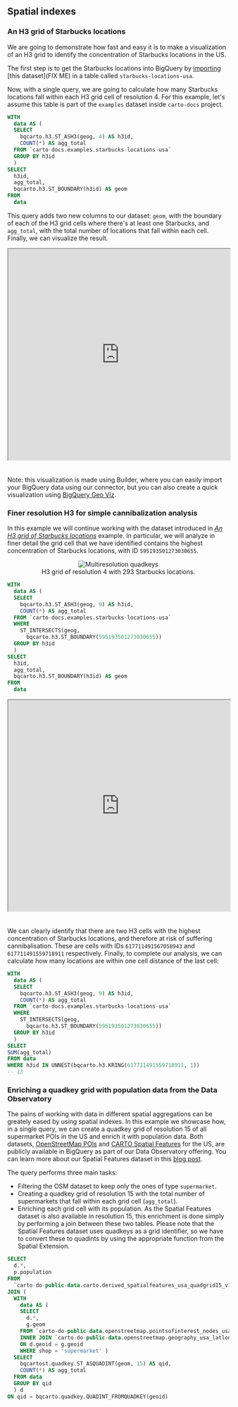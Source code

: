 ## Spatial indexes

### An H3 grid of Starbucks locations

We are going to demonstrate how fast and easy it is to make a visualization of an H3 grid to identify the concentration of Starbucks locations in the US.

The first step is to get the Starbucks locations into BigQuery by [importing](https://cloud.google.com/bigquery/docs/batch-loading-data#loading_data_from_local_files) [this dataset](FIX ME) in a table called `starbucks-locations-usa`. 

Now, with a single query, we are going to calculate how many Starbucks locations fall within each H3 grid cell of resolution 4. For this example, let's assume this table is part of the `examples` dataset inside `carto-docs` project.

```sql
WITH
  data AS (
  SELECT
    bqcarto.h3.ST_ASH3(geog, 4) AS h3id,
    COUNT(*) AS agg_total
  FROM `carto-docs.examples.starbucks-locations-usa`
  GROUP BY h3id
  )
SELECT
  h3id, 
  agg_total,
  bqcarto.h3.ST_BOUNDARY(h3id) AS geom
FROM
  data
```


This query adds two new columns to our dataset: `geom`, with the boundary of each of the H3 grid cells where there's at least one Starbucks, and `agg_total`, with the total number of locations that fall within each cell. Finally, we can visualize the result. 

<iframe height=480px width=100% style='margin-bottom:20px' src="https://public.carto.com/builder/e88dc8a5-522b-4e62-8998-adbf8348174e" title="Starbucks locations in the US aggregated in an H3 grid of resolution 4."></iframe>

Note: this visualization is made using Builder, where you can easily import your BigQuery data using our connector, but you can also create a quick visualization using [BigQuery Geo Viz](https://bigquerygeoviz.appspot.com). 



### Finer resolution H3 for simple cannibalization analysis

In this example we will continue working with the dataset introduced in [*An H3 grid of Starbucks locations*](#an-h3-grid-of-starbucks-locations) example. In particular, we will analyze in finer detail the grid cell that we have identified contains the highest concentration of Starbucks locations, with ID `595193501273030655`. 

<div class="figures-table" style="text-align:center">
    <figure>
        <img src="/img/bq-spatial-extension/spatial-indexes/h3-most-starbucks.png" alt="Multiresolution quadkeys">
        <figcaption class="figcaption" style="text-align:center">H3 grid of resolution 4 with 293 Starbucks locations.</figcaption>
    </figure>
</div>

```sql
WITH
  data AS (
  SELECT
    bqcarto.h3.ST_ASH3(geog, 9) AS h3id,
    COUNT(*) AS agg_total
  FROM `carto-docs.examples.starbucks-locations-usa`
  WHERE
    ST_INTERSECTS(geog,
      bqcarto.h3.ST_BOUNDARY(595193501273030655))
  GROUP BY h3id
  )
SELECT
  h3id,
  agg_total,
  bqcarto.h3.ST_BOUNDARY(h3id) AS geom
FROM
  data
```

<iframe height=480px width=100% style='margin-bottom:20px' src="https://public.carto.com/builder/38bcfc88-d53c-4d1b-b399-28bea935fa18" title="Starbucks locations around Seattle aggregated in an H3 grid of resolution 9."></iframe>

We can clearly identify that there are two H3 cells with the highest concentration of Starbucks locations, and therefore at risk of suffering cannibalisation. These are cells with IDs `617711491567058943` and `617711491559718911` respectively. Finally, to complete our analysis, we can calculate how many locations are within one cell distance of the last cell:

```sql
WITH
  data AS (
  SELECT
    bqcarto.h3.ST_ASH3(geog, 9) AS h3id,
    COUNT(*) AS agg_total
  FROM `carto-docs.examples.starbucks-locations-usa`
  WHERE
    ST_INTERSECTS(geog,
      bqcarto.h3.ST_BOUNDARY(595193501273030655))
  GROUP BY h3id
  )
SELECT 
SUM(agg_total)
FROM data
WHERE h3id IN UNNEST(bqcarto.h3.KRING(617711491559718911, 1))
-- 13
```


### Enriching a quadkey grid with population data from the Data Observatory

The pains of working with data in different spatial aggregations can be greately eased by using spatial indexes. In this example we showcase how, in a single query, we can create a quadkey grid of resolution 15 of all supermarket POIs in the US and enrich it with population data. Both datasets, [OpenStreetMap POIs](https://carto.com/spatial-data-catalog/browser/dataset/osm_nodes_74461e34/) and [CARTO Spatial Features](https://carto.com/spatial-data-catalog/browser/dataset/cdb_spatial_fea_640a6186/) for the US, are publicly available in BigQuery as part of our Data Observatory offering. You can learn more about our Spatial Features dataset in this [blog post](https://carto.com/blog/spatial-features-new-derived-dataset-from-carto/).

The query performs three main tasks:
* Filtering the OSM dataset to keep only the ones of type `supermarket`.
* Creating a quadkey grid of resolution 15 with the total number of supermarkets that fall within each grid cell (`agg_total`).
* Enriching each grid cell with its population. As the Spatial Features dataset is also available in resolution 15, this enrichment is done simply by performing a join between these two tables. Please note that the Spatial Features dataset uses quadkeys as a grid identifier, so we have to convert these to quadints by using the appropriate function from the Spatial Extension.

```sql
SELECT
  d.*,
  p.population
FROM
  `carto-do-public-data.carto.derived_spatialfeatures_usa_quadgrid15_v1_yearly_2020` p
JOIN (
  WITH
    data AS (
    SELECT
      d.*,
      g.geom
    FROM `carto-do-public-data.openstreetmap.pointsofinterest_nodes_usa_latlon_v1_quarterly_v1` d
    INNER JOIN `carto-do-public-data.openstreetmap.geography_usa_latlon_v1` g
    ON d.geoid = g.geoid
    WHERE shop = 'supermarket' )
  SELECT
    bqcartost.quadkey.ST_ASQUADINT(geom, 15) AS qid,
    COUNT(*) AS agg_total
  FROM data
  GROUP BY qid 
  ) d
ON qid = bqcarto.quadkey.QUADINT_FROMQUADKEY(geoid)
```